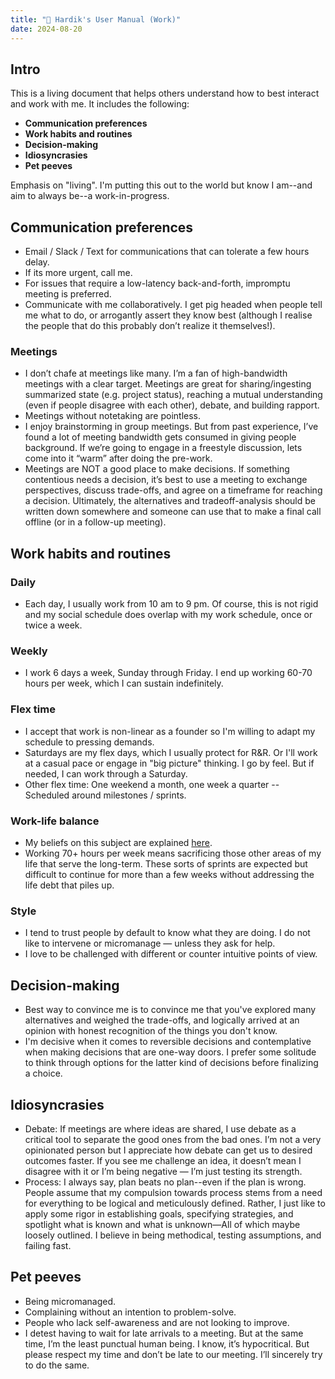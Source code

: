 ```yaml
---
title: "📔 Hardik's User Manual (Work)"
date: 2024-08-20
---
```


## Intro

This is a living document that helps others understand how to best interact and work with me. It includes the following:

* **Communication preferences**
* **Work habits and routines**
* **Decision-making**
* **Idiosyncrasies**
* **Pet peeves**

Emphasis on "living". I'm putting this out to the world but know I am--and aim to always be--a work-in-progress.

## Communication preferences

* Email / Slack / Text for communications that can tolerate a few hours delay.
* If its more urgent, call me.
* For issues that require a low-latency back-and-forth, impromptu meeting is preferred.
* Communicate with me collaboratively. I get pig headed when people tell me what to do, or arrogantly assert they know best (although I realise the people that do this probably don’t realize it themselves!).

### Meetings

* I don’t chafe at meetings like many. I’m a fan of high-bandwidth meetings with a clear target. Meetings are great for sharing/ingesting summarized state (e.g. project status), reaching a mutual understanding (even if people disagree with each other), debate, and building rapport.
* Meetings without notetaking are pointless.
* I enjoy brainstorming in group meetings. But from past experience, I’ve found a lot of meeting bandwidth gets consumed in giving people background. If we’re going to engage in a freestyle discussion, lets come into it “warm” after doing the pre-work.
* Meetings are NOT a good place to make decisions. If something contentious needs a decision, it’s best to use a meeting to exchange perspectives, discuss trade-offs, and agree on a timeframe for reaching a decision. Ultimately, the alternatives and tradeoff-analysis should be written down somewhere and someone can use that to make a final call offline (or in a follow-up meeting).

## Work habits and routines

### Daily

* Each day, I usually work from 10 am to 9 pm. Of course, this is not rigid and my social schedule does overlap with my work schedule, once or twice a week.

### Weekly

* I work 6 days a week, Sunday through Friday. I end up working 60-70 hours per week, which I can sustain indefinitely.

### Flex time

* I accept that work is non-linear as a founder so I'm willing to adapt my schedule to pressing demands.
* Saturdays are my flex days, which I usually protect for R&R. Or I'll work at a casual pace or engage in "big picture" thinking. I go by feel. But if needed, I can work through a Saturday.
* Other flex time: One weekend a month, one week a quarter -- Scheduled around milestones / sprints.

### Work-life balance

* My beliefs on this subject are explained [here](https://hardikvala.com/2024/08/19/work-life-harmony.html).
* Working 70+ hours per week means sacrificing those other areas of my life that serve the long-term. These sorts of sprints are expected but difficult to continue for more than a few weeks without addressing the life debt that piles up.

### Style

* I tend to trust people by default to know what they are doing. I do not like to intervene or micromanage — unless they ask for help.
* I love to be challenged with different or counter intuitive points of view.

## Decision-making

* Best way to convince me is to convince me that you've explored many alternatives and weighed the trade-offs, and logically arrived at an opinion with honest recognition of the things you don't know.
* I'm decisive when it comes to reversible decisions and contemplative when making decisions that are one-way doors. I prefer some solitude to think through options for the latter kind of decisions before finalizing a choice.

## Idiosyncrasies

* Debate: If meetings are where ideas are shared, I use debate as a critical tool to separate the good ones from the bad ones. I’m not a very opinionated person but I appreciate how debate can get us to desired outcomes faster. If you see me challenge an idea, it doesn’t mean I disagree with it or I’m being negative — I’m just testing its strength.
* Process: I always say, plan beats no plan--even if the plan is wrong. People assume that my compulsion towards process stems from a need for everything to be logical and meticulously defined. Rather, I just like to apply some rigor in establishing goals, specifying strategies, and spotlight what is known and what is unknown—All of which maybe loosely outlined. I believe in being methodical, testing assumptions, and failing fast.

## Pet peeves

* Being micromanaged.
* Complaining without an intention to problem-solve.
* People who lack self-awareness and are not looking to improve.
* I detest having to wait for late arrivals to a meeting. But at the same time, I’m the least punctual human being. I know, it’s hypocritical. But please respect my time and don’t be late to our meeting. I’ll sincerely try to do the same.
